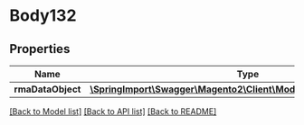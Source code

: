 # Body132

## Properties
Name | Type | Description | Notes
------------ | ------------- | ------------- | -------------
**rmaDataObject** | [**\SpringImport\Swagger\Magento2\Client\Model\RmaDataRmaInterface**](RmaDataRmaInterface.md) |  | 

[[Back to Model list]](../README.md#documentation-for-models) [[Back to API list]](../README.md#documentation-for-api-endpoints) [[Back to README]](../README.md)


